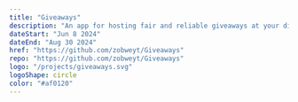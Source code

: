 ```yaml
---
title: "Giveaways"
description: "An app for hosting fair and reliable giveaways at your discord."
dateStart: "Jun 8 2024"
dateEnd: "Aug 30 2024"
href: "https://github.com/zobweyt/Giveaways"
repo: "https://github.com/zobweyt/Giveaways"
logo: "/projects/giveaways.svg"
logoShape: circle
color: "#af0120"
---
```

